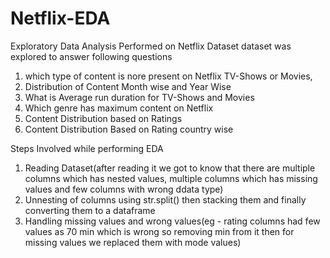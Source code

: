 # Netflix-EDA
Exploratory Data Analysis Performed on Netflix Dataset 
dataset was explored to answer following questions 
1. which type of content is nore present on Netflix TV-Shows or Movies, 
2. Distribution of Content Month wise and Year Wise
3. What is Average run duration for TV-Shows and Movies 
4. Which genre has maximum content on Netflix
5. Content Distribution based on Ratings
6. Content Distribution Based on Rating country wise

Steps Involved while performing EDA
1. Reading Dataset(after reading it we got to know that there are multiple columns which has nested values, multiple columns which has missing values and few columns with wrong ddata type)
2. Unnesting of columns using str.split() then stacking them and finally converting them to a dataframe 
3. Handling missing values and wrong values(eg - rating columns had few values as 70 min which is wrong so removing min from it then for missing values we replaced them with mode values)
